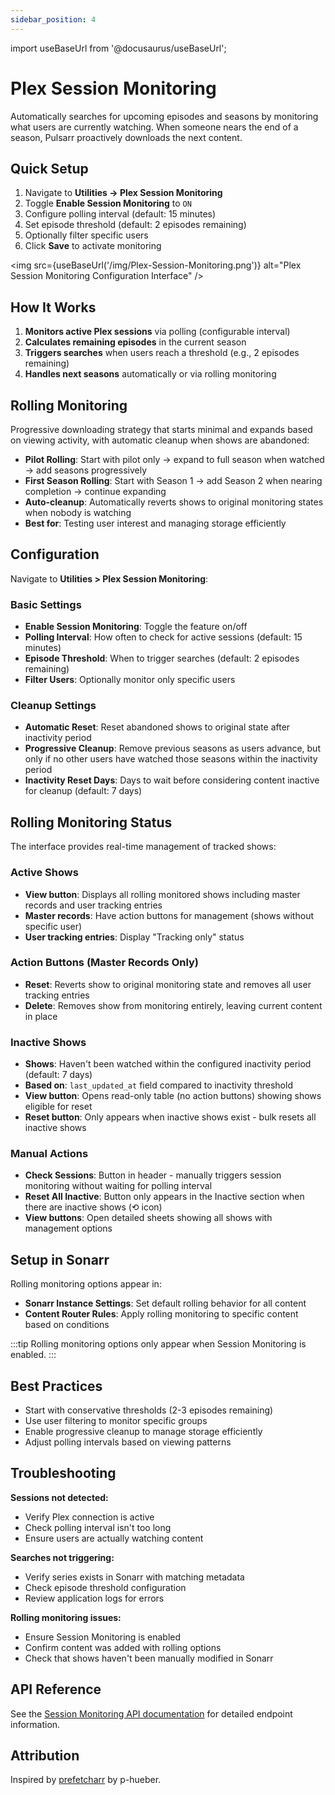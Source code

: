 ```yaml
---
sidebar_position: 4
---
```


import useBaseUrl from '@docusaurus/useBaseUrl';

# Plex Session Monitoring

Automatically searches for upcoming episodes and seasons by monitoring what users are currently watching. When someone nears the end of a season, Pulsarr proactively downloads the next content.

## Quick Setup

1. Navigate to **Utilities → Plex Session Monitoring**
2. Toggle **Enable Session Monitoring** to `ON`
3. Configure polling interval (default: 15 minutes)
4. Set episode threshold (default: 2 episodes remaining)
5. Optionally filter specific users
6. Click **Save** to activate monitoring

<img src={useBaseUrl('/img/Plex-Session-Monitoring.png')} alt="Plex Session Monitoring Configuration Interface" />

## How It Works

1. **Monitors active Plex sessions** via polling (configurable interval)
2. **Calculates remaining episodes** in the current season
3. **Triggers searches** when users reach a threshold (e.g., 2 episodes remaining)
4. **Handles next seasons** automatically or via rolling monitoring

## Rolling Monitoring

Progressive downloading strategy that starts minimal and expands based on viewing activity, with automatic cleanup when shows are abandoned:

- **Pilot Rolling**: Start with pilot only → expand to full season when watched → add seasons progressively
- **First Season Rolling**: Start with Season 1 → add Season 2 when nearing completion → continue expanding
- **Auto-cleanup**: Automatically reverts shows to original monitoring states when nobody is watching
- **Best for**: Testing user interest and managing storage efficiently

## Configuration

Navigate to **Utilities > Plex Session Monitoring**:

### Basic Settings
- **Enable Session Monitoring**: Toggle the feature on/off
- **Polling Interval**: How often to check for active sessions (default: 15 minutes)
- **Episode Threshold**: When to trigger searches (default: 2 episodes remaining)
- **Filter Users**: Optionally monitor only specific users

### Cleanup Settings
- **Automatic Reset**: Reset abandoned shows to original state after inactivity period
- **Progressive Cleanup**: Remove previous seasons as users advance, but only if no other users have watched those seasons within the inactivity period
- **Inactivity Reset Days**: Days to wait before considering content inactive for cleanup (default: 7 days)

## Rolling Monitoring Status

The interface provides real-time management of tracked shows:

### Active Shows
- **View button**: Displays all rolling monitored shows including master records and user tracking entries
- **Master records**: Have action buttons for management (shows without specific user)
- **User tracking entries**: Display "Tracking only" status

### Action Buttons (Master Records Only)
- **Reset**: Reverts show to original monitoring state and removes all user tracking entries
- **Delete**: Removes show from monitoring entirely, leaving current content in place

### Inactive Shows  
- **Shows**: Haven't been watched within the configured inactivity period (default: 7 days)
- **Based on**: `last_updated_at` field compared to inactivity threshold
- **View button**: Opens read-only table (no action buttons) showing shows eligible for reset
- **Reset button**: Only appears when inactive shows exist - bulk resets all inactive shows

### Manual Actions
- **Check Sessions**: Button in header - manually triggers session monitoring without waiting for polling interval
- **Reset All Inactive**: Button only appears in the Inactive section when there are inactive shows (⟲ icon)
- **View buttons**: Open detailed sheets showing all shows with management options

## Setup in Sonarr

Rolling monitoring options appear in:
- **Sonarr Instance Settings**: Set default rolling behavior for all content
- **Content Router Rules**: Apply rolling monitoring to specific content based on conditions

:::tip
Rolling monitoring options only appear when Session Monitoring is enabled.
:::

## Best Practices

- Start with conservative thresholds (2-3 episodes remaining)
- Use user filtering to monitor specific groups
- Enable progressive cleanup to manage storage efficiently
- Adjust polling intervals based on viewing patterns

## Troubleshooting

**Sessions not detected:**
- Verify Plex connection is active
- Check polling interval isn't too long
- Ensure users are actually watching content

**Searches not triggering:**
- Verify series exists in Sonarr with matching metadata
- Check episode threshold configuration
- Review application logs for errors

**Rolling monitoring issues:**
- Ensure Session Monitoring is enabled
- Confirm content was added with rolling options
- Check that shows haven't been manually modified in Sonarr

## API Reference

See the [Session Monitoring API documentation](/docs/api/run-session-monitor) for detailed endpoint information.

## Attribution

Inspired by [prefetcharr](https://github.com/p-hueber/prefetcharr) by p-hueber.